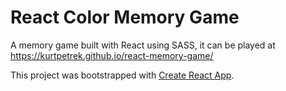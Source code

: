 # React Color Memory Game

A memory game built with React using SASS, it can be played at https://kurtpetrek.github.io/react-memory-game/

This project was bootstrapped with [Create React App](https://github.com/facebookincubator/create-react-app).
